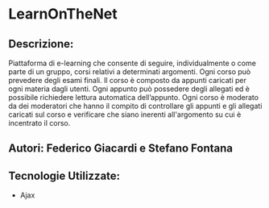 # LearnOnTheNet

## Descrizione:
Piattaforma di e-learning che consente di seguire, individualmente o come parte di un gruppo, corsi relativi a determinati argomenti. 
Ogni corso può prevedere degli esami finali. 
Il corso è composto da appunti caricati per ogni materia dagli utenti. 
Ogni appunto può possedere degli allegati ed è possibile richiedere lettura automatica dell’appunto. 
Ogni corso è moderato da dei moderatori che hanno il compito di controllare gli appunti e gli allegati caricati sul corso e verificare che siano inerenti all'argomento su cui è incentrato il corso.

## Autori: Federico Giacardi e Stefano Fontana

## Tecnologie Utilizzate: 
* Ajax
